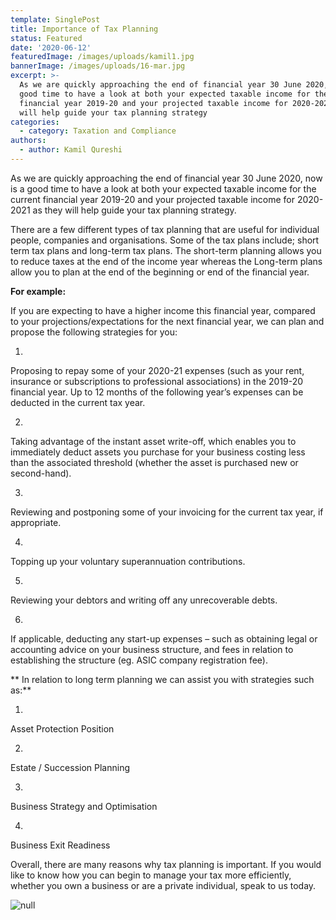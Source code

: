 ```yaml
---
template: SinglePost
title: Importance of Tax Planning
status: Featured
date: '2020-06-12'
featuredImage: /images/uploads/kamil1.jpg
bannerImage: /images/uploads/16-mar.jpg
excerpt: >-
  As we are quickly approaching the end of financial year 30 June 2020, now is a
  good time to have a look at both your expected taxable income for the current
  financial year 2019-20 and your projected taxable income for 2020-2021 as they
  will help guide your tax planning strategy
categories:
  - category: Taxation and Compliance
authors:
  - author: Kamil Qureshi
---
```

As we are quickly approaching the end of financial year 30 June 2020, now is a good time to have a look at both your expected taxable income for the current financial year 2019-20 and your projected taxable income for 2020-2021 as they will help guide your tax planning strategy. 

There are a few different types of tax planning that are useful for individual people, companies and organisations. Some of the tax plans include; short term tax plans and long-term tax plans. The short-term planning allows you to reduce taxes at the end of the income year whereas the Long-term plans allow you to plan at the end of the beginning or end of the financial year. 

**For example:** 

If you are expecting to have a higher income this financial year, compared to your projections/expectations for the next financial year, we can plan and propose the following strategies for you: 

1. 

Proposing to repay some of your 2020-21 expenses (such as your rent, insurance or subscriptions to professional associations) in the 2019-20 financial year. Up to 12 months of the following year’s expenses can be deducted in the current tax year. 

2. 

Taking advantage of the instant asset write-off, which enables you to immediately deduct assets you purchase for your business costing less than the associated threshold (whether the asset is purchased new or second-hand).   

3. 

Reviewing and postponing some of your invoicing for the current tax year, if appropriate. 

4. 

Topping up your voluntary superannuation contributions. 

5. 

Reviewing your debtors and writing off any unrecoverable debts. 

6. 

If applicable, deducting any start-up expenses – such as obtaining legal or accounting advice on your business structure, and fees in relation to establishing the structure (eg. ASIC company registration fee). 

**
In relation to long term planning we can assist you with strategies such as:** 

1. 

Asset Protection Position 

2. 

Estate / Succession Planning 

3. 

Business Strategy and Optimisation 

4. 

Business Exit Readiness 

Overall, there are many reasons why tax planning is important. If you would like to know how you can begin to manage your tax more efficiently, whether you own a business or are a private individual, speak to us today. 

![null](/images/uploads/blog.png)
